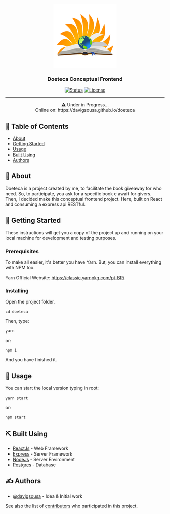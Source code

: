 <p align="center">
  <a href="" rel="noopener">
 <img width=200px height=200px src="./src/assets/logo.png" alt="Project logo"></a>
</p>

<h3 align="center">Doeteca Conceptual Frontend</h3>

<div align="center">

[![Status](https://img.shields.io/badge/status-active-success.svg)]()
[![License](https://img.shields.io/badge/license-MIT-blue.svg)](/LICENSE)

</div>

---

<p align="center"> ⚠ Under in Progress...
    <br> 
    Online on: https://davigsousa.github.io/doeteca
</p>

## 📝 Table of Contents

- [About](#about)
- [Getting Started](#getting_started)
- [Usage](#usage)
- [Built Using](#built_using)
- [Authors](#authors)

## 🧐 About <a name = "about"></a>

Doeteca is a project created by me, to facilitate the book giveaway for who need. So, to participate, you ask for a specific book e await for givers. <br>
Then, I decided make this conceptual frontend project. Here, built on React and consuming a express api RESTful.

## 🏁 Getting Started <a name = "getting_started"></a>

These instructions will get you a copy of the project up and running on your local machine for development and testing purposes.

### Prerequisites

To make all easier, it's better you have Yarn. But, you can install everything with NPM too.

Yarn Official Website:
https://classic.yarnpkg.com/pt-BR/

### Installing

Open the project folder.
```
cd doeteca
```
Then, type:
```
yarn
```
or:
```
npm i
```
And you have finished it.

## 🎈 Usage <a name="usage"></a>

You can start the local version typing in root:
```
yarn start
```
or:
```
npm start
```

## ⛏️ Built Using <a name = "built_using"></a>

- [ReactJs](https://pt-br.reactjs.org/) - Web Framework
- [Express](https://expressjs.com/) - Server Framework
- [NodeJs](https://nodejs.org/en/) - Server Environment
- [Postgres](https://www.postgresql.org/) - Database

## ✍️ Authors <a name = "authors"></a>

- [@davigsousa](https://github.com/davigsousa) - Idea & Initial work

See also the list of [contributors](https://github.com/davigsousa/doeteca/contributors) who participated in this project.
